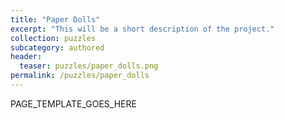 ```yaml
---
title: "Paper Dolls"
excerpt: "This will be a short description of the project."
collection: puzzles
subcategory: authored
header: 
  teaser: puzzles/paper_dolls.png
permalink: /puzzles/paper_dolls
---
```


PAGE_TEMPLATE_GOES_HERE
